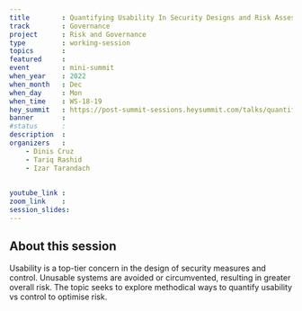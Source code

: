 ```yaml
---
title        : Quantifying Usability In Security Designs and Risk Assessments
track        : Governance
project      : Risk and Governance
type         : working-session
topics       : 
featured     :
event        : mini-summit
when_year    : 2022
when_month   : Dec
when_day     : Mon
when_time    : WS-18-19
hey_summit   : https://post-summit-sessions.heysummit.com/talks/quantifying-usability-in-security-designs-and-risk-assessments/
banner       : 
#status      : 
description  :
organizers   :
    - Dinis Cruz
    - Tariq Rashid
    - Izar Tarandach
  
    
youtube_link : 
zoom_link    : 
session_slides:
---
```




## About this session
Usability is a top-tier concern in the design of security measures and control. Unusable systems are avoided or circumvented, resulting in greater overall risk. The topic seeks to explore methodical ways to quantify usability vs control to optimise risk.
